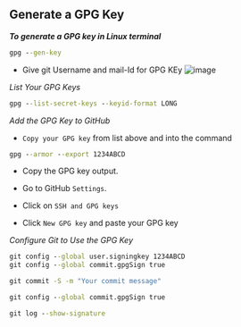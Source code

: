 Generate a GPG Key
---

***To generate a GPG key in Linux terminal***

```cmd
gpg --gen-key
```
* Give git Username and mail-Id for GPG KEy
![image](https://github.com/rio-ke/workman/assets/88568938/e8ee7a96-24b9-4226-baf2-e4af0230ac87)

*List Your GPG Keys*

```cmd
gpg --list-secret-keys --keyid-format LONG
```

*Add the GPG Key to GitHub*

* `Copy your GPG key` from list above and into the command

```cmd
gpg --armor --export 1234ABCD
```

* Copy the GPG key output.

* Go to GitHub `Settings`.

* Click on `SSH and GPG keys`

* Click `New GPG key` and paste your GPG key

*Configure Git to Use the GPG Key*

```cmd
git config --global user.signingkey 1234ABCD
git config --global commit.gpgSign true
```

```cmd
git commit -S -m "Your commit message"
```

```cmd
git config --global commit.gpgSign true
```

```cmd
git log --show-signature
```